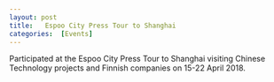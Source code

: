 ```yaml
---
layout: post 
title:   Espoo City Press Tour to Shanghai 
categories:  [Events] 
---
```

Participated at the Espoo City Press Tour to Shanghai visiting Chinese Technology projects and Finnish companies on 15-22 April 2018.
